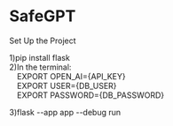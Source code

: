 # SafeGPT

Set Up the Project

1)pip install flask <br/>
2)In the terminal: <br/>
&emsp;EXPORT OPEN_AI={API_KEY} <br/>
&emsp;EXPORT USER={DB_USER} <br/>
&emsp;EXPORT PASSWORD={DB_PASSWORD} <br/>
   
3)flask --app app --debug run  

